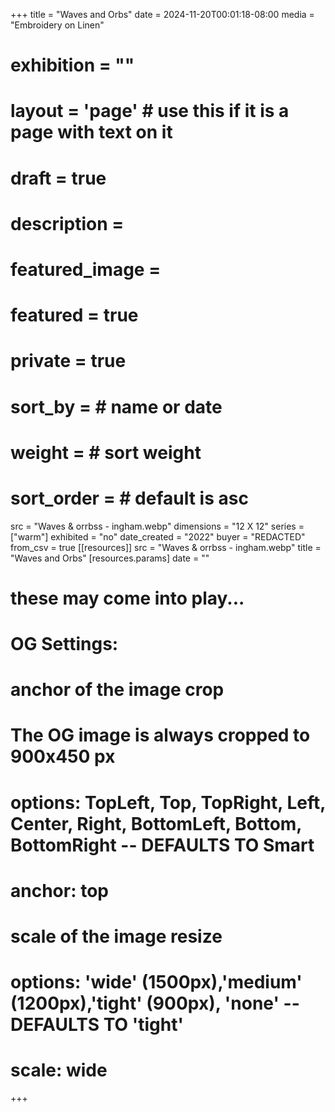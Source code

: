 +++
title = "Waves and Orbs"
date = 2024-11-20T00:01:18-08:00
media = "Embroidery on Linen"
# exhibition = ""
# layout = 'page' # use this if it is a page with text on it
# draft = true
# description = 
# featured_image = 
# featured = true
# private = true
# sort_by = # name or date
# weight = # sort weight
# sort_order = # default is asc
src = "Waves & orrbss - ingham.webp"
dimensions = "12 X 12" 
series = ["warm"]
exhibited = "no"
date_created = "2022"
buyer = "REDACTED"
from_csv = true
[[resources]]
  src = "Waves & orrbss - ingham.webp"
  title = "Waves and Orbs"
  [resources.params]
  date = ""

# these may come into play...
# OG Settings:
# anchor of the image crop 
#   The OG image is always cropped to 900x450 px
#   options: TopLeft, Top, TopRight, Left, Center, Right, BottomLeft, Bottom, BottomRight -- DEFAULTS TO Smart
# anchor: top
# scale of the image resize 
#   options: 'wide' (1500px),'medium' (1200px),'tight' (900px), 'none' -- DEFAULTS TO 'tight'
# scale: wide 
+++